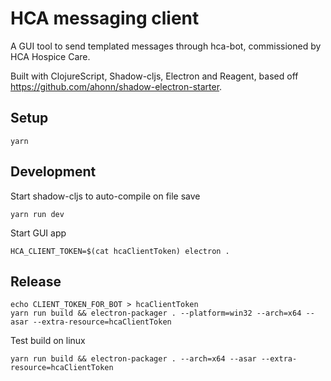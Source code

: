 # HCA messaging client

A GUI tool to send templated messages through hca-bot, commissioned by HCA Hospice Care.

Built with ClojureScript, Shadow-cljs, Electron and Reagent, based off https://github.com/ahonn/shadow-electron-starter.

## Setup

```
yarn
```

## Development

Start shadow-cljs to auto-compile on file save

```
yarn run dev
```

Start GUI app

```
HCA_CLIENT_TOKEN=$(cat hcaClientToken) electron .
```

## Release

```
echo CLIENT_TOKEN_FOR_BOT > hcaClientToken
yarn run build && electron-packager . --platform=win32 --arch=x64 --asar --extra-resource=hcaClientToken
```

Test build on linux

```
yarn run build && electron-packager . --arch=x64 --asar --extra-resource=hcaClientToken
```
